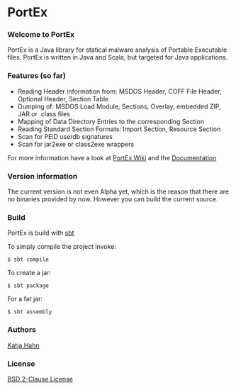 PortEx
======

### Welcome to PortEx

PortEx is a Java library for statical malware analysis of Portable Executable files.
PortEx is written in Java and Scala, but targeted for Java applications.

### Features (so far)

* Reading Header information from: MSDOS Header, COFF File Header, Optional Header, Section Table
* Dumping of: MSDOS Load Module, Sections, Overlay, embedded ZIP, JAR or .class files
* Mapping of Data Directory Entries to the corresponding Section
* Reading Standard Section Formats: Import Section, Resource Section
* Scan for PEiD userdb signatures
* Scan for jar2exe or class2exe wrappers

For more information have a look at [PortEx Wiki](https://github.com/katjahahn/PortEx/wiki/Getting-Started) and the [Documentation](http://katjahahn.github.io/PortEx/javadocs/)

### Version information

The current version is not even Alpha yet, which is the reason that there are no binaries provided by now. However you can build the current source.

### Build

PortEx is build with [sbt](http://www.scala-sbt.org)

To simply compile the project invoke:

```
$ sbt compile
```

To create a jar: 

```
$ sbt package
```

For a fat jar:

```
$ sbt assembly
```

### Authors
[Katja Hahn](http://katjahahn.github.io/)

### License
[BSD 2-Clause License](https://github.com/katjahahn/PortEx/blob/master/LICENSE)
